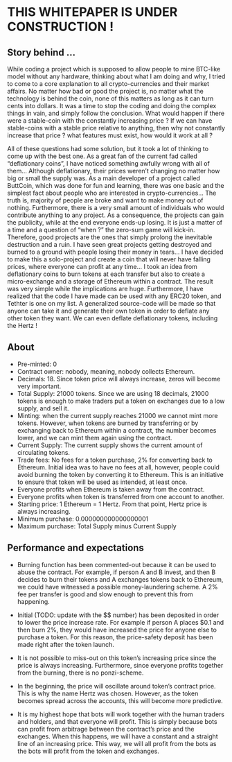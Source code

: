 # THIS WHITEPAPER IS UNDER CONSTRUCTION !

## Story behind ...
While coding a project which is supposed to allow people to mine BTC-like model without any hardware, thinking about what I am doing and why, I tried to come to a core explanation to all crypto-currencies and their market affairs. No matter how bad or good the project is, no matter what the technology is behind the coin, none of this matters as long as it can turn cents into dollars. It was a time to stop the coding and doing the complex things in vain, and simply follow the conclusion. What would happen if there were a stable-coin with the constantly increasing price ? If we can have stable-coins with a stable price relative to anything, then why not constantly increase that price ? what features must exist, how would it work at all ? 

All of these questions had some solution, but it took a lot of thinking to come up with the best one.  As a great fan of the current fad called “deflationary coins”, I have noticed something awfully wrong with all of them... Although deflationary, their prices weren’t changing no matter how big or small the supply was. As a main developer of a project called ButtCoin, which was done for fun and learning, there was one basic and the simplest fact about people who are interested in crypto-currencies... The truth is, majority of people are broke and want to make money out of nothing. Furthermore, there is a very small amount of individuals who would contribute anything to any project. As a consequence, the projects can gain the publicity, while at the end everyone ends-up losing.  It is just a matter of a time and a question of “when ?” the zero-sum game will kick-in. Therefore, good projects are the ones that simply prolong the inevitable destruction and a ruin. I have seen great projects getting destroyed and burned to a ground with people losing their money in tears... I have decided to make this a solo-project and create a coin that will never have falling prices, where everyone can profit at any time... I took an idea from deflationary coins to burn tokens at each transfer but also to create a micro-exchange and a storage of Ethereum within a contract. The result was very simple while the implications are huge. Furthermore, I have realized that the code I have made can be used with any ERC20 token, and Tethter is one on my list. A generalized source-code will be made so that anyone can take it and generate their own token in order to deflate any other token they want. We can even deflate deflationary tokens, including the Hertz !

## About
- Pre-minted: 0
- Contract owner: nobody, meaning, nobody collects Ethereum.
- Decimals: 18. Since token price will always increase, zeros will become very important.
- Total Supply: 21000 tokens. Since we are using 18 decimals, 21000 tokens is enough to make traders put a token on exchanges due to a low supply, and sell it.
- Minting: when the current supply reaches 21000 we cannot mint more tokens. However, when tokens are burned by transferring or by exchanging back to Ethereum within a contract, the number becomes lower, and we can mint them again using the contract.
- Current Supply: The current supply shows the current amount of circulating tokens.
- Trade fees: No fees for a token purchase, 2% for converting back to Ethereum. Initial idea was to have no fees at all, however, people could avoid burning the token by converting it to Ethereum. This is an initiative to ensure that token will be used as intended, at least once.
- Everyone profits when Ethereum is taken away from the contract.
- Everyone profits when token is transferred from one account to another.
- Starting price: 1 Ethereum = 1 Hertz. From that point, Hertz price is always increasing.
- Minimum purchase: 0.000000000000000001
- Maximum purchase: Total Supply minus Current Supply



## Performance and expectations
 
- Burning function has been commented-out because it can be used to abuse the contract. For example, if person A and B invest, and then B decides to burn their tokens and A exchanges tokens back to Ethereum, we could have witnessed a possible money-laundering scheme. A 2% fee per transfer is good and slow enough to prevent this from happening.

- Initial (TODO: update with the $$ number) has been deposited in order to lower the price increase rate. For example if person A places $0.1 and then burn 2%, they would have increased the price for anyone else to purchase a token. For this reason, the price-safety deposit has been made right after the token launch.

- It is not possible to miss-out on this token’s increasing price since the price is always increasing. Furthermore, since everyone profits together from the burning, there is no ponzi-scheme.

- In the beginning, the price will oscillate around token’s contract price. This is why the name Hertz was chosen. However, as the token becomes spread across the accounts, this will become more predictive.

- It is my highest hope that bots will work together with the human traders and holders, and that everyone will profit. This is simply because bots can profit from arbitrage between the contract’s price and the exchanges. When this happens, we will have a constant and a straight line of an increasing price. This way, we will all profit from the bots as the bots will profit from the token and exchanges.


